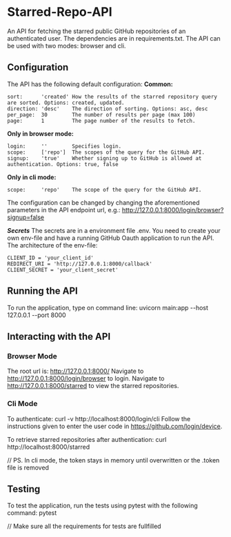 # Starred-Repo-API
An API for fetching the starred public GitHub repositories of an authenticated user.
The dependencies are in requirements.txt.
The API can be used with two modes: browser and cli.

## Configuration
The API has the following default configuration:
**Common:**
```
sort:      'created' How the results of the starred repository query are sorted. Options: created, updated.
direction: 'desc'    The direction of sorting. Options: asc, desc
per_page:  30        The number of results per page (max 100)
page:      1         The page number of the results to fetch.
```
**Only in browser mode:**
```
login:     ''        Specifies login.
scope:     ['repo']  The scopes of the query for the GitHub API.
signup:    'true'    Whether signing up to GitHub is allowed at authentication. Options: true, false
```
**Only in cli mode:**
```
scope:     'repo'    The scope of the query for the GitHub API.
```
The configuration can be changed by changing the aforementioned parameters in the API endpoint url, e.g.:
http://127.0.0.1:8000/login/browser?signup=false


***Secrets***
The secrets are in a environment file .env. You need to create your own env-file and have a running GitHub Oauth application to run the API.
The architecture of the env-file:
```
CLIENT_ID = 'your_client_id'
REDIRECT_URI = 'http://127.0.0.1:8000/callback'
CLIENT_SECRET = 'your_client_secret'
```

## Running the API
To run the application, type on command line:
uvicorn main:app --host 127.0.0.1 --port 8000

## Interacting with the API

### Browser Mode
The root url is: http://127.0.0.1:8000/
Navigate to http://127.0.0.1:8000/login/browser to login. 
Navigate to http://127.0.0.1:8000/starred to view the starred repositories.

### Cli Mode
To authenticate: curl -v http://localhost:8000/login/cli
Follow the instructions given to enter the user code in https://github.com/login/device.

To retrieve starred repositories after authentication: curl http://localhost:8000/starred

// PS. In cli mode, the token stays in memory until overwritten or the .token file is removed

## Testing
To test the application, run the tests using pytest with the following command:
pytest

// Make sure all the requirements for tests are fullfilled
